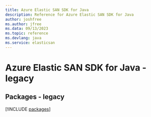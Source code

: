 ```yaml
---
title: Azure Elastic SAN SDK for Java
description: Reference for Azure Elastic SAN SDK for Java
author: joshfree
ms.author: jfree
ms.data: 09/13/2023
ms.topic: reference
ms.devlang: java
ms.service: elasticsan
---
```

# Azure Elastic SAN SDK for Java - legacy
## Packages - legacy
[!INCLUDE [packages](elastic-san-index.md)]